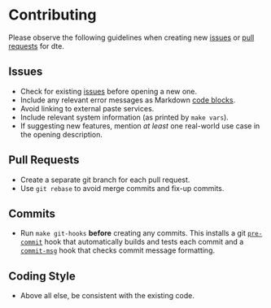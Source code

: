 Contributing
============

Please observe the following guidelines when creating new [issues]
or [pull requests] for dte.

Issues
------

* Check for existing [issues] before opening a new one.
* Include any relevant error messages as Markdown [code blocks].
* Avoid linking to external paste services.
* Include relevant system information (as printed by `make vars`).
* If suggesting new features, mention *at least* one real-world
  use case in the opening description.

Pull Requests
-------------

* Create a separate git branch for each pull request.
* Use `git rebase` to avoid merge commits and fix-up commits.

Commits
-------

* Run `make git-hooks` **before** creating any commits. This installs
  a git [`pre-commit`] hook that automatically builds and tests each
  commit and a [`commit-msg`] hook that checks commit message
  formatting.

Coding Style
------------

* Above all else, be consistent with the existing code.


[issues]: https://gitlab.com/craigbarnes/dte/-/issues
[pull requests]: https://gitlab.com/craigbarnes/dte/-/merge_requests
[code blocks]: https://docs.gitlab.com/ee/user/markdown.html#code-and-syntax-highlighting
[`pre-commit`]: https://gitlab.com/craigbarnes/dte/blob/master/tools/git-hooks/pre-commit
[`commit-msg`]: https://gitlab.com/craigbarnes/dte/blob/master/tools/git-hooks/commit-msg
